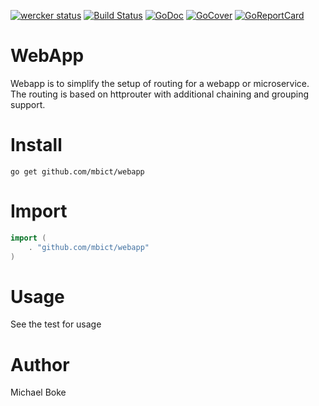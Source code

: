 [![wercker status](https://app.wercker.com/status/63f8bf17e4b3becbcfe061dca0ec7159/s/master "wercker status")](https://app.wercker.com/project/bykey/63f8bf17e4b3becbcfe061dca0ec7159)
[![Build Status](https://travis-ci.org/mbict/webapp.png?branch=master)](https://travis-ci.org/mbict/webapp)
[![GoDoc](https://godoc.org/github.com/mbict/webapp?status.png)](http://godoc.org/github.com/mbict/webapp)
[![GoCover](http://gocover.io/_badge/github.com/mbict/webapp)](http://gocover.io/github.com/mbict/webapp)
[![GoReportCard](http://goreportcard.com/badge/mbict/webapp)](http://goreportcard.com/report/mbict/webapp)

WebApp
=======

Webapp is to simplify the setup of routing for a webapp or microservice.
The routing is based on httprouter with additional chaining and grouping support.

Install
=======
```
go get github.com/mbict/webapp
```

Import
======
```GO
import (
    . "github.com/mbict/webapp"
)
```

Usage
=====
See the test for usage

Author
======
Michael Boke

